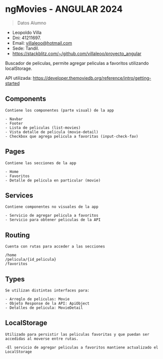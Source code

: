# ngMovies - ANGULAR 2024 
> Datos Alumno
- Leopoldo Villa
- Dni: 41211697.
- Email: villaleoo@hotmail.com
- Sede: Tandil.
- https://stackblitz.com/~/github.com/villaleoo/proyecto_angular

Buscador de peliculas, permite agregar peliculas a favoritos utilizando localStorage.

API utilizada: https://developer.themoviedb.org/reference/intro/getting-started

## Components 
    Contiene los componentes (parte visual) de la app

    - Navbar
    - Footer
    - Lista de peliculas (list-movies)
    - Vista detalle de pelicula (movie-detail)
    - Checkbox que agrega pelicula a favoritas (input-check-fav)

## Pages
    Contiene las secciones de la app

    - Home
    - Favoritos
    - Detalle de pelicula en particular (movie)

## Services
    Contiene componentes no visuales de la app

    - Servicio de agregar pelicula a favoritos
    - Servicio para obtener peliculas de la API 

## Routing
    Cuenta con rutas para acceder a las secciones
    
    /home 
    /pelicula/{id_pelicula}
    /favoritos

## Types
    Se utilizan distintas interfaces para:
    
    - Arreglo de peliculas: Movie
    - Objeto Response de la API: ApiObject
    - Detalles de pelicula: MovieDetail

## LocalStorage
    Utilizado para persistir las peliculas favoritas y que puedan ser accedidas al moverse entre rutas.

    -El servicio de agregar peliculas a favoritos mantiene actualizado el LocalStorage